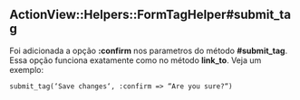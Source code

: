 ## ActionView::Helpers::FormTagHelper#submit\_tag

Foi adicionada a opção **:confirm** nos parametros do método **#submit\_tag**. Essa opção funciona exatamente como no método **link\_to**. Veja um exemplo:

	submit_tag(‘Save changes‘, :confirm => “Are you sure?“)